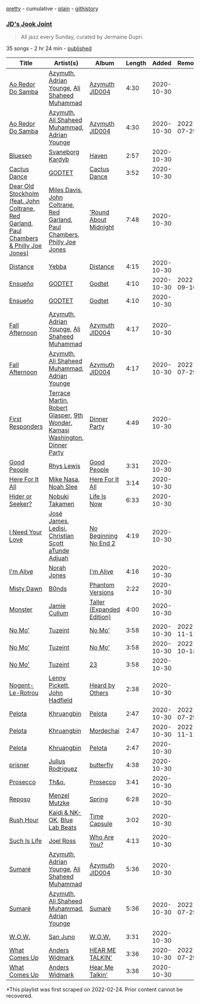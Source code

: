 [pretty](/playlists/pretty/37i9dQZF1DWUeUTA8xEERe.md) - cumulative - [plain](/playlists/plain/37i9dQZF1DWUeUTA8xEERe) - [githistory](https://github.githistory.xyz/mackorone/spotify-playlist-archive/blob/main/playlists/plain/37i9dQZF1DWUeUTA8xEERe)

### [JD's Jook Joint](https://open.spotify.com/playlist/37i9dQZF1DWUeUTA8xEERe)

> All jazz every Sunday, curated by Jermaine Dupri.

35 songs - 2 hr 24 min - [published](https://open.spotify.com/playlist/66WeKwe1hMKbsitXdspXoC)

| Title | Artist(s) | Album | Length | Added | Removed |
|---|---|---|---|---|---|
| [Ao Redor Do Samba](https://open.spotify.com/track/2QtksN2WxxvHj5pMaAo1Tn) | [Azymuth](https://open.spotify.com/artist/5lYcr7Yue9FUB7MJDBtTJx), [Adrian Younge](https://open.spotify.com/artist/4aMeIY7MkJoZg7O91cmDDd), [Ali Shaheed Muhammad](https://open.spotify.com/artist/6adBZwsyxZuWDoty0Tg0lt) | [Azymuth JID004](https://open.spotify.com/album/1y3cGiP4R1MCuuLQGK2fvI) | 4:30 | 2020-10-30 |  |
| [Ao Redor Do Samba](https://open.spotify.com/track/7qzI6DzO6kVHLYeNncwscM) | [Azymuth](https://open.spotify.com/artist/5lYcr7Yue9FUB7MJDBtTJx), [Ali Shaheed Muhammad](https://open.spotify.com/artist/6adBZwsyxZuWDoty0Tg0lt), [Adrian Younge](https://open.spotify.com/artist/4aMeIY7MkJoZg7O91cmDDd) | [Azymuth JID004](https://open.spotify.com/album/30mmbtPJOYzPZSb9q20Bdn) | 4:30 | 2020-10-30 | 2022-07-29 |
| [Bluesen](https://open.spotify.com/track/4q4emoW3IX2eHhY3sVkudj) | [Svaneborg Kardyb](https://open.spotify.com/artist/2aGCFk3Mvhs9Am7JHwoyRr) | [Haven](https://open.spotify.com/album/1a7WanJ8OXUHZsbIlJZLDb) | 2:57 | 2020-10-30 |  |
| [Cactus Dance](https://open.spotify.com/track/7wiJV8CHLuziRQFLKBkD4R) | [GODTET](https://open.spotify.com/artist/09OgHVPSgCgflZLrGScfE9) | [Cactus Dance](https://open.spotify.com/album/07W1EBHc70iew1Zfe144Du) | 3:52 | 2020-10-30 |  |
| [Dear Old Stockholm \(feat\. John Coltrane, Red Garland, Paul Chambers & Philly Joe Jones\)](https://open.spotify.com/track/1d0NjHhCDKCKZIbws021xD) | [Miles Davis](https://open.spotify.com/artist/0kbYTNQb4Pb1rPbbaF0pT4), [John Coltrane](https://open.spotify.com/artist/2hGh5VOeeqimQFxqXvfCUf), [Red Garland](https://open.spotify.com/artist/35iymrFS4VnsKn35ebHKX9), [Paul Chambers](https://open.spotify.com/artist/0M1UOBJZ9tcKJbrbnVlHZG), [Philly Joe Jones](https://open.spotify.com/artist/4WhH68K75YKSAwHAqWFpi1) | ['Round About Midnight](https://open.spotify.com/album/4VUawqEDCHHfrUe77ScQ2K) | 7:48 | 2020-10-30 |  |
| [Distance](https://open.spotify.com/track/08W9Md8HXeJrx3omSQE2NF) | [Yebba](https://open.spotify.com/artist/1ooV8YZC1KbpEcrmI8WH0F) | [Distance](https://open.spotify.com/album/5CMAmUz6cXCAyOutxsyYXC) | 4:15 | 2020-10-30 |  |
| [Ensueño](https://open.spotify.com/track/2tCOdryTpRqRto1asfS0Jd) | [GODTET](https://open.spotify.com/artist/09OgHVPSgCgflZLrGScfE9) | [Godtet](https://open.spotify.com/album/5IEhOa9sZC7jyq9Vse747Y) | 4:10 | 2020-10-30 | 2022-09-16 |
| [Ensueño](https://open.spotify.com/track/5snXCd79NWiOvDokJJER0F) | [GODTET](https://open.spotify.com/artist/09OgHVPSgCgflZLrGScfE9) | [Godtet](https://open.spotify.com/album/09VZWAXmXb3QmghmslhLBR) | 4:10 | 2020-10-30 |  |
| [Fall Afternoon](https://open.spotify.com/track/7ldr7OI8hVluYEFVQA7qvn) | [Azymuth](https://open.spotify.com/artist/5lYcr7Yue9FUB7MJDBtTJx), [Adrian Younge](https://open.spotify.com/artist/4aMeIY7MkJoZg7O91cmDDd), [Ali Shaheed Muhammad](https://open.spotify.com/artist/6adBZwsyxZuWDoty0Tg0lt) | [Azymuth JID004](https://open.spotify.com/album/1y3cGiP4R1MCuuLQGK2fvI) | 4:17 | 2020-10-30 |  |
| [Fall Afternoon](https://open.spotify.com/track/1FSs2R5yWVDAj1OUfyO3Wm) | [Azymuth](https://open.spotify.com/artist/5lYcr7Yue9FUB7MJDBtTJx), [Ali Shaheed Muhammad](https://open.spotify.com/artist/6adBZwsyxZuWDoty0Tg0lt), [Adrian Younge](https://open.spotify.com/artist/4aMeIY7MkJoZg7O91cmDDd) | [Azymuth JID004](https://open.spotify.com/album/30mmbtPJOYzPZSb9q20Bdn) | 4:17 | 2020-10-30 | 2022-07-29 |
| [First Responders](https://open.spotify.com/track/1ux778Ljln0QEitz2fB4PH) | [Terrace Martin](https://open.spotify.com/artist/7MNEVabc4cs19CbzAFZmXz), [Robert Glasper](https://open.spotify.com/artist/5cM1PvItlR21WUyBnsdMcn), [9th Wonder](https://open.spotify.com/artist/4s8ZGMVf3OiPktSP4ulpqU), [Kamasi Washington](https://open.spotify.com/artist/6HQYnRM4OzToCYPpVBInuU), [Dinner Party](https://open.spotify.com/artist/6p70iKebfMSl8zbkiEwOtS) | [Dinner Party](https://open.spotify.com/album/4Wq9dC08uEtSuGc8mFwC3r) | 4:49 | 2020-10-30 |  |
| [Good People](https://open.spotify.com/track/7j95Sbh2IwxyCn512XSUue) | [Rhys Lewis](https://open.spotify.com/artist/4T2k9bgIoC8bbqjqiEl9vZ) | [Good People](https://open.spotify.com/album/1bv8ZKWesoZtYkz4liyRyJ) | 3:31 | 2020-10-30 |  |
| [Here For It All](https://open.spotify.com/track/6e6r6zA2q4LjUJz8s4MKkS) | [Mike Nasa](https://open.spotify.com/artist/7dA0IZAV5Wr4SjKCnI7Gx3), [Noah Slee](https://open.spotify.com/artist/2inX1svE5swPuIBIJdrFyo) | [Here For It All](https://open.spotify.com/album/2S8zPeU2nu6JwpY2My2OYT) | 3:14 | 2020-10-30 |  |
| [Hider or Seeker?](https://open.spotify.com/track/3syyeyRrAqC3kzQmA9OkEO) | [Nobuki Takamen](https://open.spotify.com/artist/6DCw1xv42cM22nmCgL0GyD) | [Life Is Now](https://open.spotify.com/album/4MCYzdoYSGdvKv8JNOPNE2) | 6:33 | 2020-10-30 |  |
| [I Need Your Love](https://open.spotify.com/track/6WaXHYBzpBfvQuPy5OYYgt) | [José James](https://open.spotify.com/artist/4l2MwXYwUDQKHcUXwCZjEz), [Ledisi](https://open.spotify.com/artist/60ciIY5MouLc2Y9n34DJdA), [Christian Scott aTunde Adjuah](https://open.spotify.com/artist/2q37Nw8NND2z1T1KU5XVfn) | [No Beginning No End 2](https://open.spotify.com/album/1dwWH4m6TIepflnji3hVsG) | 4:19 | 2020-10-30 |  |
| [I'm Alive](https://open.spotify.com/track/3nIgICd9QMd8B337TtDq14) | [Norah Jones](https://open.spotify.com/artist/2Kx7MNY7cI1ENniW7vT30N) | [I'm Alive](https://open.spotify.com/album/1095r17w02EJWTmkYa4hgz) | 4:16 | 2020-10-30 |  |
| [Misty Dawn](https://open.spotify.com/track/1jBD5HKZtB8iXUrXzEmjAT) | [B0nds](https://open.spotify.com/artist/7ocYXGSTBnpzj74JufFDWB) | [Phantom Versions](https://open.spotify.com/album/5jluEyoiWf0Z6pALjNSx6m) | 2:22 | 2020-10-30 |  |
| [Monster](https://open.spotify.com/track/679HxTmmDmrbs8BIuZr26f) | [Jamie Cullum](https://open.spotify.com/artist/3XxxEq6BREC57nCWXbQZ7o) | [Taller \(Expanded Edition\)](https://open.spotify.com/album/70eLZovtqw7sivCdvooBgk) | 4:00 | 2020-10-30 |  |
| [No Mo'](https://open.spotify.com/track/40ZFcO8L1huMBl7KitreLh) | [Tuzeint](https://open.spotify.com/artist/0iQ2RumqYpmrZVxHCR771X) | [No Mo'](https://open.spotify.com/album/16FnBU6gaf9ZYYIJjQ56w2) | 3:58 | 2020-10-30 | 2022-11-11 |
| [No Mo'](https://open.spotify.com/track/4dHTtrTe3hajyFc7tywb8s) | [Tuzeint](https://open.spotify.com/artist/0iQ2RumqYpmrZVxHCR771X) | [No Mo'](https://open.spotify.com/album/3dT8UMIoAPXDDSh7nGyZtD) | 3:58 | 2020-10-30 | 2022-10-18 |
| [No Mo'](https://open.spotify.com/track/6qWPO0XWfwbxfk21yi6jBo) | [Tuzeint](https://open.spotify.com/artist/0iQ2RumqYpmrZVxHCR771X) | [23](https://open.spotify.com/album/2XcAyv3XkSsI9iNqRUfshI) | 3:58 | 2020-10-30 |  |
| [Nogent\-Le\-Rotrou](https://open.spotify.com/track/4mcqCUOXlXGNJ5U0bQWaoM) | [Lenny Pickett](https://open.spotify.com/artist/0z51oMD1IlExmnfVFJCnln), [John Hadfield](https://open.spotify.com/artist/1xRCMJJtUe7hOOSiZmgKeI) | [Heard by Others](https://open.spotify.com/album/2OWY8OyuumW3PEnbFwddcw) | 2:38 | 2020-10-30 |  |
| [Pelota](https://open.spotify.com/track/39p88iz6Hzx5KN00QbLIdv) | [Khruangbin](https://open.spotify.com/artist/2mVVjNmdjXZZDvhgQWiakk) | [Pelota](https://open.spotify.com/album/2zX0TMRVNyesrH6kciPrQZ) | 2:47 | 2020-10-30 | 2022-07-29 |
| [Pelota](https://open.spotify.com/track/6FNdzxV9g4NaINrejBTPUi) | [Khruangbin](https://open.spotify.com/artist/2mVVjNmdjXZZDvhgQWiakk) | [Mordechai](https://open.spotify.com/album/2IzUZlhtBvPQYs74KeG6fb) | 2:47 | 2020-10-30 | 2022-11-11 |
| [Pelota](https://open.spotify.com/track/6zfHMITd04oOvf9V01GtyD) | [Khruangbin](https://open.spotify.com/artist/2mVVjNmdjXZZDvhgQWiakk) | [Pelota](https://open.spotify.com/album/6geGd2knOKZtFquPpxizBm) | 2:47 | 2020-10-30 |  |
| [prisner](https://open.spotify.com/track/1f5w6SKCFnvTf68De7JgMR) | [Julius Rodriguez](https://open.spotify.com/artist/50qPbhYR2iMZzD3iz0eBMF) | [butterfly](https://open.spotify.com/album/0heal5aAbfR3Y81QhAijRW) | 4:38 | 2020-10-30 |  |
| [Prosecco](https://open.spotify.com/track/7pt3SQvLhjpDdHZYzejRfN) | [Th&o.](https://open.spotify.com/artist/0RYKFLXXxrpiF7e1zmCZLT) | [Prosecco](https://open.spotify.com/album/3yfnIuUhfGad79WWAv768J) | 3:41 | 2020-10-30 |  |
| [Reposo](https://open.spotify.com/track/4rvDhlPppQfYkx5AJ3MON9) | [Menzel Mutzke](https://open.spotify.com/artist/5RpllGf1Yud5Czr5yHNQbJ) | [Spring](https://open.spotify.com/album/7xuXMXUWdtsSyNRg39CCmq) | 6:28 | 2020-10-30 |  |
| [Rush Hour](https://open.spotify.com/track/5QQqHH7Sk0sFGyxELjDb0e) | [Kaidi & NK\-OK](https://open.spotify.com/artist/7jDA84G7dkwJAGstQhFbhd), [Blue Lab Beats](https://open.spotify.com/artist/4YLUMAgNyttwx4hUHgtBtR) | [Time Capsule](https://open.spotify.com/album/7uQhtRHu9XIUVrfIwn3Z8s) | 3:02 | 2020-10-30 |  |
| [Such Is Life](https://open.spotify.com/track/4z3LoG6424ab1NtbI81xEU) | [Joel Ross](https://open.spotify.com/artist/5OSxNS2UGq8dW38T57o78l) | [Who Are You?](https://open.spotify.com/album/4xq8VBZYwExP31yuSidyZg) | 4:13 | 2020-10-30 |  |
| [Sumaré](https://open.spotify.com/track/4Dk40VgXjFCxyEpgDoj844) | [Azymuth](https://open.spotify.com/artist/5lYcr7Yue9FUB7MJDBtTJx), [Adrian Younge](https://open.spotify.com/artist/4aMeIY7MkJoZg7O91cmDDd), [Ali Shaheed Muhammad](https://open.spotify.com/artist/6adBZwsyxZuWDoty0Tg0lt) | [Azymuth JID004](https://open.spotify.com/album/1y3cGiP4R1MCuuLQGK2fvI) | 5:36 | 2020-10-30 |  |
| [Sumaré](https://open.spotify.com/track/0y5YbL7xqCaU0ZAr6SWw84) | [Azymuth](https://open.spotify.com/artist/5lYcr7Yue9FUB7MJDBtTJx), [Ali Shaheed Muhammad](https://open.spotify.com/artist/6adBZwsyxZuWDoty0Tg0lt), [Adrian Younge](https://open.spotify.com/artist/4aMeIY7MkJoZg7O91cmDDd) | [Sumaré](https://open.spotify.com/album/78eTIQrkvrsLuAksOAdPtu) | 5:36 | 2020-10-30 | 2022-07-29 |
| [W.O.W.](https://open.spotify.com/track/4pWCOoHPXIApCUoQUlPutI) | [San Juno](https://open.spotify.com/artist/6ySI72iUUVh0BvHG902xKP) | [W.O.W.](https://open.spotify.com/album/5vowc93bQCIz3mw8TDtojH) | 3:31 | 2020-10-30 |  |
| [What Comes Up](https://open.spotify.com/track/6tlJzNvB2RXQ3GEiFzWhRb) | [Anders Widmark](https://open.spotify.com/artist/4ZgY2pumPsq9z3kNxGTDef) | [HEAR ME TALKIN'](https://open.spotify.com/album/7lLPjXy0KlcClwXwJU10Na) | 3:36 | 2020-10-30 | 2022-07-29 |
| [What Comes Up](https://open.spotify.com/track/7qGvSZRd9wqpDFGxOJ4E1I) | [Anders Widmark](https://open.spotify.com/artist/4ZgY2pumPsq9z3kNxGTDef) | [Hear Me Talkin'](https://open.spotify.com/album/6WVg7QuomPZPCMHDjziHnX) | 3:36 | 2020-10-30 |  |

\*This playlist was first scraped on 2022-02-24. Prior content cannot be recovered.
